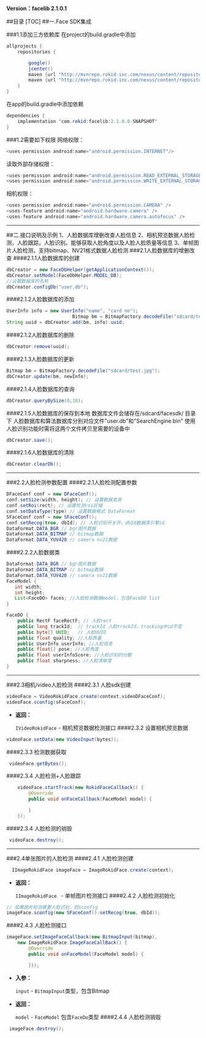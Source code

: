 **Version：facelib 2.1.0.1**

##目录
[TOC]
##一.Face SDK集成

###1.1添加三方依赖库
在project的build.gradle中添加
```java
allprojects {
    repositories {

        google()
        jcenter()
        maven {url "http://mvnrepo.rokid-inc.com/nexus/content/repositories/snapshots/"}
        maven {url "http://mvnrepo.rokid-inc.com/nexus/content/repositories/releases/"}
    }
}
```

在app的build.gradle中添加依赖
```java
dependencies {
    implementation 'com.rokid:facelib:2.1.0.0-SNAPSHOT'
}
```


###1.2需要如下权限
网络权限：
```java
<uses-permission android:name="android.permission.INTERNET"/>
```

读取外部存储权限：
```java
<uses-permission android:name="android.permission.READ_EXTERNAL_STORAGE"/>
<uses-permission android:name="android.permission.WRITE_EXTERNAL_STORAGE/>
```
相机权限：
```java
<uses-permission android:name="android.permission.CAMERA" />
<uses-feature android:name="android.hardware.camera" />
<uses-feature android:name="android.hardware.camera.autofocus" />
```
---
##二.接口说明及示例
1、人脸数据库增删改查人脸信息
2、相机预览数据人脸检测，人脸跟踪，人脸识别。能够获取人脸角度以及人脸人脸质量等信息
3、单帧图片人脸检测，支持bitmap、NV21格式数据人脸检测
###2.1人脸数据库的增删改查
####2.1.1人脸数据库的创建
```java
dbCreator = new FaceDbHelper(getApplicationContext());
dbCreator.setModel(FaceDbHelper.MODEL_DB);
//设置数据库的名称
dbCreator.configDb("user.db");
```
####2.1.2人脸数据库的添加
```java
UserInfo info = new UserInfo("name", "card no");
                        Bitmap bm = BitmapFactory.decodeFile("sdcard/test.jpg");
String uuid = dbCreator.add(bm, info).uuid;
```
####2.1.2人脸数据库的删除
```java
dbCreator.remove(uuid);
```
####2.1.3人脸数据库的更新
```java
Bitmap bm = BitmapFactory.decodeFile("sdcard/test.jpg");
dbCreator.update(bm, newInfo);
```
####2.1.4人脸数据库的查询
```java
dbCreator.queryBySize(0,10);
```
####2.1.5人脸数据库的保存到本地
数据库文件会储存在/sdcard/facesdk/ 目录下
人脸数据库和算法数据库分别对应文件"user.db"和"SearchEngine.bin"
使用人脸识别功能时需将这两个文件拷贝至需要的设备中
```java
dbCreator.save();
```
####2.1.6人脸数据库的清除
```java
dbCreator.clearDb();
```
---
###2.2人脸检测参数配置
####2.2.1人脸检测配置参数
```java
DFaceConf conf = new DFaceConf();
conf.setSize(width, height); // 设置数据宽高
conf.setRoi(rect); // 设置检测roi区域
conf.setDataType(type) // 设置数据格式 DataFormat
SFaceConf conf = new SFaceConf();
conf.setRecog(true, dbId); // 人脸识别开关开，dbId数据库引擎id
DataFormat.DATA_BGR // bgr图片数据
DataFormat.DATA_BITMAP // bitmap数据
DataFormat.DATA_YUV420 // camera nv21数据
```
####2.2.2人脸数据类
```java
DataFormat.DATA_BGR // bgr图片数据
DataFormat.DATA_BITMAP // bitmap数据
DataFormat.DATA_YUV420 // camera nv21数据
FaceModel {
   int width;
   int height;
   List<FaceDO> faces; //人脸检测数据model，包含FaceDO list
}

FaceDO {
    public RectF faceRectF; // 人脸rect
    public long trackId;  // trackId 人脸trackId，tracking中id不变
    public byte[] UUID;   // 人脸UUID
    public float quality; //人脸质量
    public UserInfo userInfo; //人脸信息
    public float[] pose; //人脸角度
    public float userInfoScore; //人脸识别的分数
    public float sharpness; //人脸清晰度
}
```
---
###2.3相机/video人脸检测
####2.3.1 人脸sdk创建
```java
videoFace = VideoRokidFace.create(context,videoDFaceConf);
videoFace.sconfig(sFaceConf);
```
  * **返回：**

      `IVideoRokidFace` - 相机预览数据检测接口
####2.3.2 设置相机预览数据
```java
videoFace.setData(new VideoInput(bytes));
```
####2.3.3 检测数据获取
```java
 videoFace.getBytes();
```
####2.3.4 人脸检测+人脸跟踪
```java
    videoFace.startTrack(new RokidFaceCallback() {
        @Override
        public void onFaceCallback(FaceModel model) {

        }
    });
```
####2.3.4 人脸检测的销毁
```java
 videoFace.destroy();
```
---
###2.4单张图片的人脸检测
####2.4.1 人脸检测创建
```java
  IImageRokidFace imageFace = ImageRokidFace.create(context);
```
 * **返回：**

      `IImageRokidFace ` - 单帧图片检测接口
####2.4.2 人脸检测初始化
```java
// 如果图片检测需要人脸识别，则sconfig
imageFace.sconfig(new SFaceConf().setRecog(true, dbId));
```
####2.4.3 人脸检测接口
```java
imageFace.setImageFaceCallback(new BitmapInput(bitmap),
	new ImageRokidFace.ImageFaceCallBack() {
	    @Override
	    public void onFaceModel(FaceModel model) {

	    }});
```
* **入参：**

    `input` - `BitmapInput`类型，包含Bitmap
* **返回：**

    `model` - `FaceModel` 包含`FaceDo`类型
####2.4.4 人脸检测销毁
```java
 imageFace.destroy();
```
